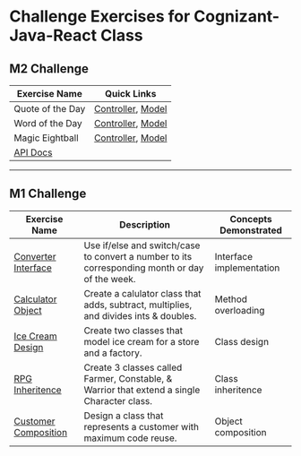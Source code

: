 # Challenge Exercises for Cognizant-Java-React Class

## M2 Challenge
| Exercise Name    | Quick Links |
| ---------------- | ----------- |
| Quote of the Day | [Controller](https://github.com/profjjk/jordan_kelly_java/blob/main/M2-Challange-Jordan-Kelly/QuoteDefinitionAnswer/src/main/java/com/company/quotedefinitionanswer/controller/QuoteController.java), [Model](https://github.com/profjjk/jordan_kelly_java/blob/main/M2-Challange-Jordan-Kelly/QuoteDefinitionAnswer/src/main/java/com/company/quotedefinitionanswer/model/Quote.java) |
| Word of the Day | [Controller](https://github.com/profjjk/jordan_kelly_java/blob/main/M2-Challange-Jordan-Kelly/QuoteDefinitionAnswer/src/main/java/com/company/quotedefinitionanswer/controller/DefinitionController.java), [Model](https://github.com/profjjk/jordan_kelly_java/blob/main/M2-Challange-Jordan-Kelly/QuoteDefinitionAnswer/src/main/java/com/company/quotedefinitionanswer/model/Definition.java) |
| Magic Eightball | [Controller](https://github.com/profjjk/jordan_kelly_java/blob/main/M2-Challange-Jordan-Kelly/QuoteDefinitionAnswer/src/main/java/com/company/quotedefinitionanswer/controller/AnswerController.java), [Model](https://github.com/profjjk/jordan_kelly_java/blob/main/M2-Challange-Jordan-Kelly/QuoteDefinitionAnswer/src/main/java/com/company/quotedefinitionanswer/model/Answer.java) |
| [API Docs](https://github.com/profjjk/jordan_kelly_java/blob/main/M2-Challange-Jordan-Kelly/QuoteDefinitionAnswer/openapi.yaml) |

---
## M1 Challenge
| Exercise Name    | Description              | Concepts Demonstrated    |
| ---------------- | ------------------------ | ------------------------ |
| [Converter Interface](https://github.com/profjjk/jordan_kelly_java/tree/main/M1-Challenge-Jordan-Kelly/ConverterInterface) | Use if/else and switch/case to convert a number to its corresponding month or day of the week. | Interface implementation |
| [Calculator Object](https://github.com/profjjk/jordan_kelly_java/tree/main/M1-Challenge-Jordan-Kelly/CalculatorObject) | Create a calulator class that adds, subtract, multiplies, and divides ints & doubles. | Method overloading |
| [Ice Cream Design](https://github.com/profjjk/jordan_kelly_java/tree/main/M1-Challenge-Jordan-Kelly/IceCreamClassDesign) | Create two classes that model ice cream for a store and a factory. | Class design |
| [RPG Inheritence](https://github.com/profjjk/jordan_kelly_java/tree/main/M1-Challenge-Jordan-Kelly/RPGInheritance) | Create 3 classes called Farmer, Constable, & Warrior that extend a single Character class. | Class inheritence |
| [Customer Composition](https://github.com/profjjk/jordan_kelly_java/tree/main/M1-Challenge-Jordan-Kelly/CustomerComposition) | Design a class that represents a customer with maximum code reuse. | Object composition |